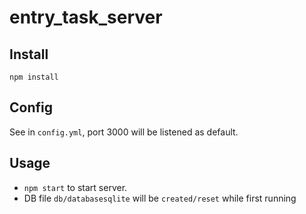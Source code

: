 # entry_task_server

## Install 
  `npm install`

## Config
  See in `config.yml`, port 3000 will be listened as default.

## Usage
  - `npm start` to start server.
  - DB file `db/databasesqlite` will be `created/reset` while first running
